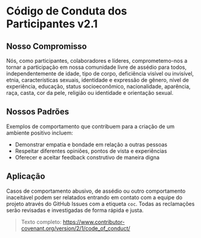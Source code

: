 
# Código de Conduta dos Participantes v2.1

## Nosso Compromisso
Nós, como participantes, colaboradores e líderes, comprometemo-nos a tornar a participação em nossa comunidade livre de assédio para todos, independentemente de idade, tipo de corpo, deficiência visível ou invisível, etnia, características sexuais, identidade e expressão de gênero, nível de experiência, educação, status socioeconômico, nacionalidade, aparência, raça, casta, cor da pele, religião ou identidade e orientação sexual.

## Nossos Padrões
Exemplos de comportamento que contribuem para a criação de um ambiente positivo incluem:
- Demonstrar empatia e bondade em relação a outras pessoas
- Respeitar diferentes opiniões, pontos de vista e experiências
- Oferecer e aceitar feedback construtivo de maneira digna

## Aplicação
Casos de comportamento abusivo, de assédio ou outro comportamento inaceitável podem ser relatados entrando em contato com a equipe do projeto através do GitHub Issues com a etiqueta `coc`. Todas as reclamações serão revisadas e investigadas de forma rápida e justa.

> Texto completo: https://www.contributor-covenant.org/version/2/1/code_of_conduct/ 
